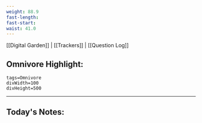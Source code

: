 ```yaml
---
weight: 88.9
fast-length: 
fast-start:
waist: 41.0
---
```

[[Digital Garden]] | [[Trackers]] | [[Question Log]]

## Omnivore Highlight:

```spotlight-note
tags=Omnivore
divWidth=100
divHeight=500
```

---
## Today's Notes:

